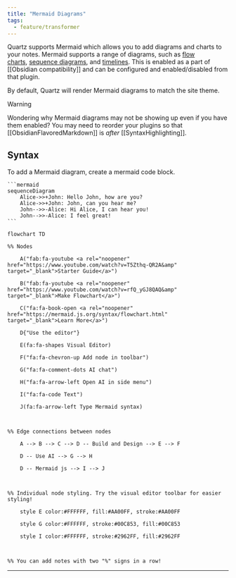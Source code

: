 ```yaml
---
title: "Mermaid Diagrams"
tags:
  - feature/transformer
---
```


Quartz supports Mermaid which allows you to add diagrams and charts to your notes. Mermaid supports a range of diagrams, such as [flow charts](https://mermaid.js.org/syntax/flowchart.html), [sequence diagrams](https://mermaid.js.org/syntax/sequenceDiagram.html), and [timelines](https://mermaid.js.org/syntax/timeline.html). This is enabled as a part of [[Obsidian compatibility]] and can be configured and enabled/disabled from that plugin.

By default, Quartz will render Mermaid diagrams to match the site theme.

> [!warning]
> Wondering why Mermaid diagrams may not be showing up even if you have them enabled? You may need to reorder your plugins so that [[ObsidianFlavoredMarkdown]] is _after_ [[SyntaxHighlighting]].

## Syntax

To add a Mermaid diagram, create a mermaid code block.

````
```mermaid
sequenceDiagram
    Alice->>+John: Hello John, how are you?
    Alice->>+John: John, can you hear me?
    John-->>-Alice: Hi Alice, I can hear you!
    John-->>-Alice: I feel great!
```
````

```mermaid
flowchart TD

%% Nodes

    A("fab:fa-youtube <a rel="noopener" href="https://www.youtube.com/watch?v=T5Zthq-QR2A&amp" target="_blank">Starter Guide</a>")

    B("fab:fa-youtube <a rel="noopener" href="https://www.youtube.com/watch?v=rfQ_yGJ8QAQ&amp" target="_blank">Make Flowchart</a>")

    C("fa:fa-book-open <a rel="noopener" href="https://mermaid.js.org/syntax/flowchart.html" target="_blank">Learn More</a>")

    D{"Use the editor"}

    E(fa:fa-shapes Visual Editor)

    F("fa:fa-chevron-up Add node in toolbar")

    G("fa:fa-comment-dots AI chat")

    H("fa:fa-arrow-left Open AI in side menu")

    I("fa:fa-code Text")

    J(fa:fa-arrow-left Type Mermaid syntax)

  

%% Edge connections between nodes

    A --> B --> C --> D -- Build and Design --> E --> F

    D -- Use AI --> G --> H

    D -- Mermaid js --> I --> J

  

%% Individual node styling. Try the visual editor toolbar for easier styling!

    style E color:#FFFFFF, fill:#AA00FF, stroke:#AA00FF

    style G color:#FFFFFF, stroke:#00C853, fill:#00C853

    style I color:#FFFFFF, stroke:#2962FF, fill:#2962FF

  

%% You can add notes with two "%" signs in a row!
```


---
